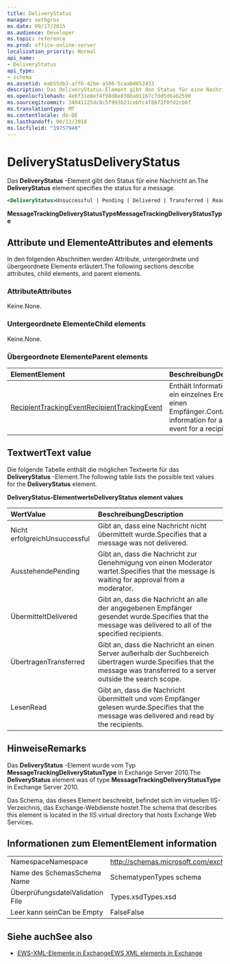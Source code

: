 ```yaml
---
title: DeliveryStatus
manager: sethgros
ms.date: 09/17/2015
ms.audience: Developer
ms.topic: reference
ms.prod: office-online-server
localization_priority: Normal
api_name:
- DeliveryStatus
api_type:
- schema
ms.assetid: eab55db3-affb-42be-a586-5caa04052433
description: Das DeliveryStatus-Element gibt den Status für eine Nachricht an.
ms.openlocfilehash: 4e6f31e8ef4f98d8e838ba91167c7dd5d6ab2590
ms.sourcegitcommit: 34041125dc8c5f993b21cebfc4f8b72f0fd2cb6f
ms.translationtype: MT
ms.contentlocale: de-DE
ms.lasthandoff: 06/11/2018
ms.locfileid: "19757948"
---
```

# <a name="deliverystatus"></a><span data-ttu-id="e76cb-103">DeliveryStatus</span><span class="sxs-lookup"><span data-stu-id="e76cb-103">DeliveryStatus</span></span>

<span data-ttu-id="e76cb-104">Das **DeliveryStatus** -Element gibt den Status für eine Nachricht an.</span><span class="sxs-lookup"><span data-stu-id="e76cb-104">The **DeliveryStatus** element specifies the status for a message.</span></span> 
  
```XML
<DeliveryStatus>Unsuccessful | Pending | Delivered | Transferred | Read</DeliveryStatus>
```

 <span data-ttu-id="e76cb-105">**MessageTrackingDeliveryStatusType**</span><span class="sxs-lookup"><span data-stu-id="e76cb-105">**MessageTrackingDeliveryStatusType**</span></span>
## <a name="attributes-and-elements"></a><span data-ttu-id="e76cb-106">Attribute und Elemente</span><span class="sxs-lookup"><span data-stu-id="e76cb-106">Attributes and elements</span></span>

<span data-ttu-id="e76cb-107">In den folgenden Abschnitten werden Attribute, untergeordnete und übergeordnete Elemente erläutert.</span><span class="sxs-lookup"><span data-stu-id="e76cb-107">The following sections describe attributes, child elements, and parent elements.</span></span>
  
### <a name="attributes"></a><span data-ttu-id="e76cb-108">Attribute</span><span class="sxs-lookup"><span data-stu-id="e76cb-108">Attributes</span></span>

<span data-ttu-id="e76cb-109">Keine.</span><span class="sxs-lookup"><span data-stu-id="e76cb-109">None.</span></span>
  
### <a name="child-elements"></a><span data-ttu-id="e76cb-110">Untergeordnete Elemente</span><span class="sxs-lookup"><span data-stu-id="e76cb-110">Child elements</span></span>

<span data-ttu-id="e76cb-111">Keine.</span><span class="sxs-lookup"><span data-stu-id="e76cb-111">None.</span></span>
  
### <a name="parent-elements"></a><span data-ttu-id="e76cb-112">Übergeordnete Elemente</span><span class="sxs-lookup"><span data-stu-id="e76cb-112">Parent elements</span></span>

|<span data-ttu-id="e76cb-113">**Element**</span><span class="sxs-lookup"><span data-stu-id="e76cb-113">**Element**</span></span>|<span data-ttu-id="e76cb-114">**Beschreibung**</span><span class="sxs-lookup"><span data-stu-id="e76cb-114">**Description**</span></span>|
|:-----|:-----|
|[<span data-ttu-id="e76cb-115">RecipientTrackingEvent</span><span class="sxs-lookup"><span data-stu-id="e76cb-115">RecipientTrackingEvent</span></span>](recipienttrackingevent.md) <br/> |<span data-ttu-id="e76cb-116">Enthält Informationen für ein einzelnes Ereignis für einen Empfänger.</span><span class="sxs-lookup"><span data-stu-id="e76cb-116">Contains information for a single event for a recipient.</span></span>  <br/> |
   
## <a name="text-value"></a><span data-ttu-id="e76cb-117">Textwert</span><span class="sxs-lookup"><span data-stu-id="e76cb-117">Text value</span></span>

<span data-ttu-id="e76cb-118">Die folgende Tabelle enthält die möglichen Textwerte für das **DeliveryStatus** -Element.</span><span class="sxs-lookup"><span data-stu-id="e76cb-118">The following table lists the possible text values for the **DeliveryStatus** element.</span></span> 
  
<span data-ttu-id="e76cb-119">**DeliveryStatus-Elementwerte**</span><span class="sxs-lookup"><span data-stu-id="e76cb-119">**DeliveryStatus element values**</span></span>

|<span data-ttu-id="e76cb-120">**Wert**</span><span class="sxs-lookup"><span data-stu-id="e76cb-120">**Value**</span></span>|<span data-ttu-id="e76cb-121">**Beschreibung**</span><span class="sxs-lookup"><span data-stu-id="e76cb-121">**Description**</span></span>|
|:-----|:-----|
|<span data-ttu-id="e76cb-122">Nicht erfolgreich</span><span class="sxs-lookup"><span data-stu-id="e76cb-122">Unsuccessful</span></span>  <br/> |<span data-ttu-id="e76cb-123">Gibt an, dass eine Nachricht nicht übermittelt wurde.</span><span class="sxs-lookup"><span data-stu-id="e76cb-123">Specifies that a message was not delivered.</span></span>  <br/> |
|<span data-ttu-id="e76cb-124">Ausstehende</span><span class="sxs-lookup"><span data-stu-id="e76cb-124">Pending</span></span>  <br/> |<span data-ttu-id="e76cb-125">Gibt an, dass die Nachricht zur Genehmigung von einen Moderator wartet.</span><span class="sxs-lookup"><span data-stu-id="e76cb-125">Specifies that the message is waiting for approval from a moderator.</span></span>  <br/> |
|<span data-ttu-id="e76cb-126">Übermittelt</span><span class="sxs-lookup"><span data-stu-id="e76cb-126">Delivered</span></span>  <br/> |<span data-ttu-id="e76cb-127">Gibt an, dass die Nachricht an alle der angegebenen Empfänger gesendet wurde.</span><span class="sxs-lookup"><span data-stu-id="e76cb-127">Specifies that the message was delivered to all of the specified recipients.</span></span>  <br/> |
|<span data-ttu-id="e76cb-128">Übertragen</span><span class="sxs-lookup"><span data-stu-id="e76cb-128">Transferred</span></span>  <br/> |<span data-ttu-id="e76cb-129">Gibt an, dass die Nachricht an einen Server außerhalb der Suchbereich übertragen wurde.</span><span class="sxs-lookup"><span data-stu-id="e76cb-129">Specifies that the message was transferred to a server outside the search scope.</span></span>  <br/> |
|<span data-ttu-id="e76cb-130">Lesen</span><span class="sxs-lookup"><span data-stu-id="e76cb-130">Read</span></span>  <br/> |<span data-ttu-id="e76cb-131">Gibt an, dass die Nachricht übermittelt und vom Empfänger gelesen wurde.</span><span class="sxs-lookup"><span data-stu-id="e76cb-131">Specifies that the message was delivered and read by the recipients.</span></span>  <br/> |
   
## <a name="remarks"></a><span data-ttu-id="e76cb-132">Hinweise</span><span class="sxs-lookup"><span data-stu-id="e76cb-132">Remarks</span></span>

<span data-ttu-id="e76cb-133">Das **DeliveryStatus** -Element wurde vom Typ **MessageTrackingDeliveryStatusType** in Exchange Server 2010.</span><span class="sxs-lookup"><span data-stu-id="e76cb-133">The **DeliveryStatus** element was of type **MessageTrackingDeliveryStatusType** in Exchange Server 2010.</span></span> 
  
<span data-ttu-id="e76cb-134">Das Schema, das dieses Element beschreibt, befindet sich im virtuellen IIS-Verzeichnis, das Exchange-Webdienste hostet.</span><span class="sxs-lookup"><span data-stu-id="e76cb-134">The schema that describes this element is located in the IIS virtual directory that hosts Exchange Web Services.</span></span>
  
## <a name="element-information"></a><span data-ttu-id="e76cb-135">Informationen zum Element</span><span class="sxs-lookup"><span data-stu-id="e76cb-135">Element information</span></span>

|||
|:-----|:-----|
|<span data-ttu-id="e76cb-136">Namespace</span><span class="sxs-lookup"><span data-stu-id="e76cb-136">Namespace</span></span>  <br/> |http://schemas.microsoft.com/exchange/services/2006/types  <br/> |
|<span data-ttu-id="e76cb-137">Name des Schemas</span><span class="sxs-lookup"><span data-stu-id="e76cb-137">Schema Name</span></span>  <br/> |<span data-ttu-id="e76cb-138">Schematypen</span><span class="sxs-lookup"><span data-stu-id="e76cb-138">Types schema</span></span>  <br/> |
|<span data-ttu-id="e76cb-139">Überprüfungsdatei</span><span class="sxs-lookup"><span data-stu-id="e76cb-139">Validation File</span></span>  <br/> |<span data-ttu-id="e76cb-140">Types.xsd</span><span class="sxs-lookup"><span data-stu-id="e76cb-140">Types.xsd</span></span>  <br/> |
|<span data-ttu-id="e76cb-141">Leer kann sein</span><span class="sxs-lookup"><span data-stu-id="e76cb-141">Can be Empty</span></span>  <br/> |<span data-ttu-id="e76cb-142">False</span><span class="sxs-lookup"><span data-stu-id="e76cb-142">False</span></span>  <br/> |
   
## <a name="see-also"></a><span data-ttu-id="e76cb-143">Siehe auch</span><span class="sxs-lookup"><span data-stu-id="e76cb-143">See also</span></span>

- [<span data-ttu-id="e76cb-144">EWS-XML-Elemente in Exchange</span><span class="sxs-lookup"><span data-stu-id="e76cb-144">EWS XML elements in Exchange</span></span>](ews-xml-elements-in-exchange.md)

